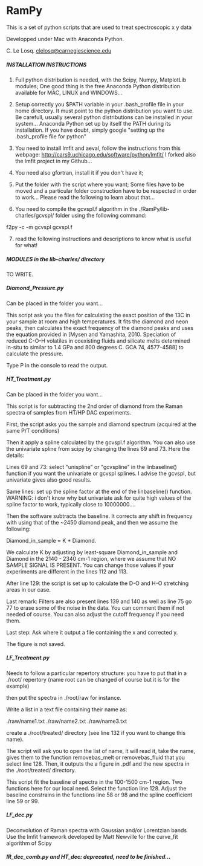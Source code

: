 RamPy
=====

This is a set of python scripts that are used to treat spectroscopic x y data

Developped under Mac with Anaconda Python.

C. Le Losq.
clelosq@carnegiescience.edu

##### INSTALLATION INSTRUCTIONS

1) Full python distribution is needed, with the Scipy, Numpy, MatplotLib modules; One good thing is the free Anaconda Python distribution available for MAC, LINUX and WINDOWS...

2) Setup correctly you $PATH variable in your .bash_profile file in your home directory. It must point to the python distribution you want to use. Be carefull, usually several python distributions can be installed in your system... Anaconda Python set up by itself the PATH during its installation. If you have doubt, simply google "setting up the .bash_profile file for python"

3) You need to install lmfit and aeval, follow the instructions from this webpage: http://cars9.uchicago.edu/software/python/lmfit/
I forked also the lmfit project in my Github...

4) You need also gfortran, install it if you don't have it;

5) Put the folder with the script where you want; Some files have to be moved and a particular folder construction have to be respected in order to work... Please read the following to learn about that...

6) You need to compile the gcvspl.f algorithm in the ./RamPy/lib-charles/gcvspl/ folder using the following command:

f2py -c -m gcvspl gcvspl.f

7) read the following instructions and descriptions to know what is useful for what!

##### MODULES in the lib-charles/ directory
TO WRITE.


##### Diamond_Pressure.py

Can be placed in the folder you want... 

This script ask you the files for calculating the exact position of the 13C in your sample at room and high temperatures. It fits the diamond and neon peaks, then calculates the exact frequency of the diamond peaks and uses the equation provided in 
[Mysen and Yamashita, 2010. Speciation of reduced C-O-H volatiles in coexisting fluids and silicate melts determined in-situ to similar to 1.4 GPa and 800 degrees C. GCA 74, 4577-4588] to calculate the pressure.

Type P in the console to read the output.

##### HT_Treatment.py

Can be placed in the folder you want... 

This script is for subtracting the 2nd order of diamond from the Raman spectra of samples from HT/HP DAC experiments.

First, the script asks you the sample and diamond spectrum (acquired at the same P/T conditions)

Then it apply a spline calculated by the gcvspl.f algorithm. You can also use the univariate spline from scipy by changing the lines 69
and 73. Here the details:

Lines 69 and 73: select "unispline" or "gcvspline" in the linbaseline() function if you want the univariate or gcvspl splines. I advise the gcvspl, but univariate gives also good results.

Same lines: set up the spline factor at the end of the linbaseline() function. WARNING: i don't know why but univariate ask for quite high values of the spline factor to work, typically close to 10000000....

Then the software subtracts the baseline. It corrects any shift in frequency with using that of the ~2450 diamond peak, and then we assume the following:

Diamond_in_sample = K * Diamond.

We calculate K by adjusting by least-square Diamond_in_sample and Diamond in the 2140 - 2340 cm-1 region, where we assume that NO SAMPLE SIGNAL IS PRESENT. You can change those values if your experiments are different in the lines 112 and 113.

After line 129: the script is set up to calculate the D-O and H-O stretching areas in our case.

Last remark: Filters are also present lines 139 and 140 as well as line 75 go 77 to erase some of the noise in the data. You can comment them if not needed of course. You can also adjust the cutoff frequency if you need them.

Last step: Ask where it output a file containing the x and corrected y.

The figure is not saved.

##### LF_Treatment.py

Needs to follow a particular repertory structure: you have to put that in a ./root/ repertory (name root can be changed of course but it is for the example)

then put the spectra in ./root/raw for instance.

Write a list in a text file containing their name as:

./raw/name1.txt
./raw/name2.txt
./raw/name3.txt

create a ./root/treated/ directory (see line 132 if you want to change this name).

The script will ask you to open the list of name, it will read it, take the name, gives them to the function removebas_melt or removebas_fluid that you select line 128. Then, it outputs the a figure in .pdf and the new spectra in the ./root/treated/ directory.

This script fit the baseline of spectra in the 100-1500 cm-1 region. Two functions here for our local need. Select the function line 128. Adjust the baseline constrains in the functions line 58 or 98 and the spline coefficient line 59 or 99.

##### LF_dec.py

Deconvolution of Raman spectra with Gaussian and/or Lorentzian bands
Use the lmfit framework developed by Matt Newville for the curve_fit algorithm of Scipy 

##### IR_dec_comb.py and HT_dec: deprecated, need to be finished...





